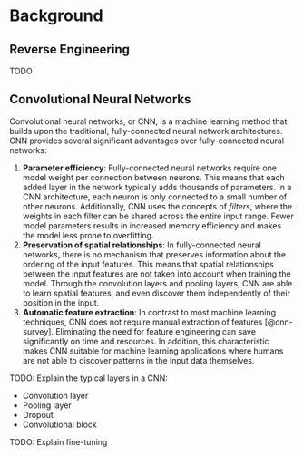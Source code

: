 # Background

## Reverse Engineering

TODO

## Convolutional Neural Networks

Convolutional neural networks, or CNN, is a machine learning method that builds upon the traditional, fully-connected neural network architectures. CNN provides several significant advantages over fully-connected neural networks:

1. **Parameter efficiency**: Fully-connected neural networks require one model weight per connection between neurons. This means that each added layer in the network typically adds thousands of parameters. In a CNN architecture, each neuron is only connected to a small number of other neurons. Additionally, CNN uses the concepts of _filters_, where the weights in each filter can be shared across the entire input range. Fewer model parameters results in increased memory efficiency and makes the model less prone to overfitting.
2. **Preservation of spatial relationships**: In fully-connected neural networks, there is no mechanism that preserves information about the ordering of the input features. This means that spatial relationships between the input features are not taken into account when training the model. Through the convolution layers and pooling layers, CNN are able to learn spatial features, and even discover them independently of their position in the input.
3. **Automatic feature extraction**: In contrast to most machine learning techniques, CNN does not require manual extraction of features [@cnn-survey]. Eliminating the need for feature engineering can save significantly on time and resources. In addition, this characteristic makes CNN suitable for machine learning applications where humans are not able to discover patterns in the input data themselves.

TODO: Explain the typical layers in a CNN:

- Convolution layer
- Pooling layer
- Dropout
- Convolutional block

TODO: Explain fine-tuning
